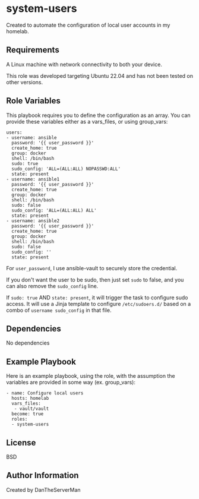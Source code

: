 system-users
=========

Created to automate the configuration of local user accounts in my homelab.

Requirements
------------

A Linux machine with network connectivity to both your device.

This role was developed targeting Ubuntu 22.04 and has not been tested on other versions.

Role Variables
--------------
 
This playbook requires you to define the configuration as an array. You can provide these variables either as a vars_files, or using group_vars:
```
users:
- username: ansible
  password: '{{ user_password }}'
  create_home: true
  group: docker 
  shell: /bin/bash
  sudo: true
  sudo_config: 'ALL=(ALL:ALL) NOPASSWD:ALL'
  state: present
- username: ansible1
  password: '{{ user_password }}'
  create_home: true
  group: docker 
  shell: /bin/bash
  sudo: false
  sudo_config: 'ALL=(ALL:ALL) ALL'
  state: present
- username: ansible2
  password: '{{ user_password }}'
  create_home: true
  group: docker 
  shell: /bin/bash
  sudo: false
  sudo_config: ''
  state: present
```
For ```user_password```, I use ansible-vault to securely store the credential.

If you don't want the user to be sudo, then just set ```sudo``` to false, and you can also remove the ```sudo_config``` line. 

If ```sudo: true``` AND ```state: present```, it will trigger the task to configure sudo access. It will use a Jinja template to configure ```/etc/sudoers.d/``` based on a combo of ```username sudo_config``` in that file.

Dependencies
------------

No dependencies

Example Playbook
----------------

Here is an example playbook, using the role, with the assumption the variables are provided in some way (ex. group_vars):
```
- name: Configure local users
  hosts: homelab 
  vars_files:
   - vault/vault
  become: true
  roles:
  - system-users
```
License
-------

BSD

Author Information
------------------

Created by DanTheServerMan